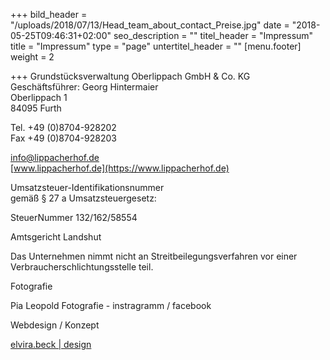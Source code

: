 +++
bild_header = "/uploads/2018/07/13/Head_team_about_contact_Preise.jpg"
date = "2018-05-25T09:46:31+02:00"
seo_description = ""
titel_header = "Impressum"
title = "Impressum"
type = "page"
untertitel_header = ""
[menu.footer]
weight = 2

+++
Grundstücksverwaltung Oberlippach GmbH & Co. KG  
Geschäftsführer: Georg Hintermaier  
Oberlippach 1  
84095 Furth

Tel. +49 (0)8704-928202  
Fax +49 (0)8704-928203 

[info@lippacherhof.de](mailto:info@lippacherhof.de)  
[www.lippacherhof.de](https://www.lippacherhof.de)

Umsatzsteuer-Identifikationsnummer  
gemäß § 27 a Umsatzsteuergesetz:

SteuerNummer 132/162/58554

Amtsgericht Landshut

Das Unternehmen nimmt nicht an Streitbeilegungsverfahren vor einer Verbraucherschlichtungsstelle teil.

Fotografie

Pia Leopold Fotografie - instragramm / facebook

Webdesign / Konzept

[elvira.beck | design](http://elvirabeck-design.de)
